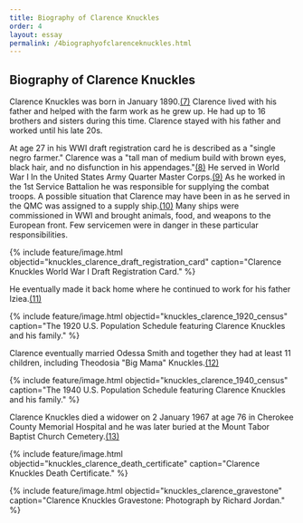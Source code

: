 ```yaml
---
title: Biography of Clarence Knuckles
order: 4
layout: essay
permalink: /4biographyofclarenceknuckles.html
---
```


## Biography of Clarence Knuckles

Clarence Knuckles was born in January 1890.[(7)](https://zigavivei.github.io/family_history_cb/9sources.html) Clarence lived with his father and helped with the farm work as he grew up. He had up to 16 brothers and sisters during this time. Clarence stayed with his father and worked until his late 20s.

At age 27 in his WWI draft registration card he is described as a "single negro farmer." Clarence was a "tall man of medium build with brown eyes, black hair, and no disfunction in his appendages."[(8)](https://zigavivei.github.io/family_history_cb/9sources.html) He served in World War I In the United States Army Quarter Master Corps.[(9)](https://zigavivei.github.io/family_history_cb/9sources.html) As he worked in the 1st Service Battalion he was responsible for supplying the combat troops. A possible situation that Clarence may have been in as he served in the QMC was assigned to a supply ship.[(10)](https://zigavivei.github.io/family_history_cb/9sources.html) Many ships were commissioned in WWI and brought animals, food, and weapons to the European front. Few servicemen were in danger in these particular responsibilities. 

{% include feature/image.html objectid="knuckles_clarence_draft_registration_card" caption="Clarence Knuckles World War I Draft Registration Card." %}

He eventually made it back home where he continued to work for his father Iziea.[(11)](https://zigavivei.github.io/family_history_cb/9sources.html)

{% include feature/image.html objectid="knuckles_clarence_1920_census" caption="The 1920 U.S. Population Schedule featuring Clarence Knuckles and his family." %}


Clarence eventually married Odessa Smith and together they had at least 11 children, including Theodosia "Big Mama" Knuckles.[(12)](https://zigavivei.github.io/family_history_cb/9sources.html)

{% include feature/image.html objectid="knuckles_clarence_1940_census" caption="The 1940 U.S. Population Schedule featuring Clarence Knuckles and his family." %}


Clarence Knuckles died a widower on 2 January 1967 at age 76 in Cherokee County Memorial Hospital and he was later buried at the Mount Tabor Baptist Church Cemetery.[(13)](https://zigavivei.github.io/family_history_cb/9sources.html)

{% include feature/image.html objectid="knuckles_clarence_death_certificate" caption="Clarence Knuckles Death Certificate." %}

{% include feature/image.html objectid="knuckles_clarence_gravestone" caption="Clarence Knuckles Gravestone: Photograph by Richard Jordan." %}
